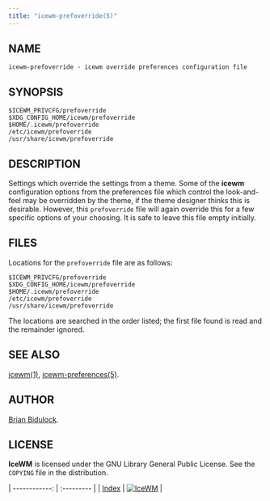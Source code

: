 ```yaml
---
title: "icewm-prefoverride(5)"
---
```

## NAME

    icewm-prefoverride - icewm override preferences configuration file

## SYNOPSIS

    $ICEWM_PRIVCFG/prefoverride
    $XDG_CONFIG_HOME/icewm/prefoverride
    $HOME/.icewm/prefoverride
    /etc/icewm/prefoverride
    /usr/share/icewm/prefoverride

## DESCRIPTION

Settings which override the settings from a theme.  Some of the **icewm**
configuration options from the preferences file which control the
look-and-feel may be overridden by the theme, if the theme designer
thinks this is desirable.  However, this `prefoverride` file will again
override this for a few specific options of your choosing.  It is safe
to leave this file empty initially.

## FILES

Locations for the `prefoverride` file are as follows:

    $ICEWM_PRIVCFG/prefoverride
    $XDG_CONFIG_HOME/icewm/prefoverride
    $HOME/.icewm/prefoverride
    /etc/icewm/prefoverride
    /usr/share/icewm/prefoverride

The locations are searched in the order listed; the first file found is
read and the remainder ignored.

## SEE ALSO

[icewm(1)](icewm),
[icewm-preferences(5)](icewm-preferences).

## AUTHOR

[Brian Bidulock](mailto:bidulock@openss7.org).

## LICENSE

**IceWM** is licensed under the GNU Library General Public License.
See the `COPYING` file in the distribution.

| ------------: | :--------- |
| [Index](/man) | [![IceWM](/images/logom.jpg "ice-wm.org")](https://ice-wm.org "ice-wm.org") |
